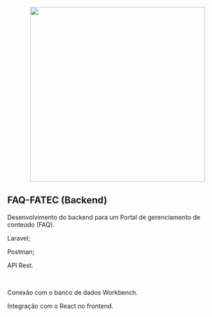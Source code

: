 <p align="center"><a href="https://laravel.com" target="_blank"><img src="https://raw.githubusercontent.com/laravel/art/master/logo-lockup/5%20SVG/2%20CMYK/1%20Full%20Color/laravel-logolockup-cmyk-red.svg" width="400"></a></p>



## FAQ-FATEC (Backend)

Desenvolvimento do backend para um Portal de gerenciamento de conteúdo (FAQ).

Laravel;

Postman;

API Rest.

<br>

Conexão com o banco de dados Workbench.

Integração com o React no frontend.



